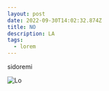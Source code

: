 ```yaml
---
layout: post
date: 2022-09-30T14:02:32.874Z
title: NO
description: LA
tags:
  - lorem
---
```

s﻿idoremi

![Lo](/images/uploads/pxl_20220809_120746685.jpg "SI")